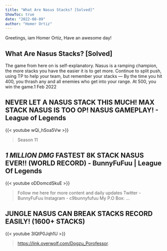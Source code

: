 ```yaml
---
title: "What Are Nasus Stacks? [Solved]"
ShowToc: true 
date: "2022-08-09"
author: "Homer Ortiz" 
---
```


Greetings, iam Homer Ortiz, Have an awesome day!
## What Are Nasus Stacks? [Solved]
 The game from here on is self-explanatory. Nasus is a ramping champion, the more stacks you have the easier it is to get more. Continue to split push, using TP to help your team, but remember your stacks — By the time you hit 400, you thrash any and all enemies who get into your range. At 500, you win the game.1 Feb 2022

## NEVER LET A NASUS STACK THIS MUCH! MAX STACK NASUS IS TOO OP! NASUS GAMEPLAY! - League of Legends
{{< youtube wQi_hSoa5Vw >}}
>Season 11 

## *1 MILLION DMG* FASTEST 8K STACK NASUS EVER!! (WORLD RECORD) - BunnyFuFuu | League Of Legends
{{< youtube oDDomcdSkuE >}}
>Follow me here for more content and daily updates Twitter - BunnyFuFuu Instagram - c9bunnyfufuu My P.O Box: ...

## JUNGLE NASUS CAN BREAK STACKS RECORD EASILY! (1600+ STACKS)
{{< youtube 3lQtP0Jqh1U >}}
>https://link.overwolf.com/Dogzu_Porofessor.

